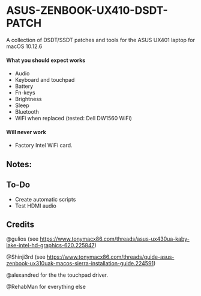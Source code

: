 # ASUS-ZENBOOK-UX410-DSDT-PATCH
A collection of DSDT/SSDT patches and tools for the ASUS UX401 laptop for macOS 10.12.6

#### What you should expect works

* Audio
* Keyboard and touchpad
* Battery
* Fn-keys
* Brightness
* Sleep
* Bluetooth
* WiFi when replaced (tested: Dell DW1560 WiFi)

#### Will never work

* Factory Intel WiFi card.

## Notes:

## To-Do

* Create automatic scripts
* Test HDMI audio

## Credits

@gulios (see https://www.tonymacx86.com/threads/asus-ux430ua-kaby-lake-intel-hd-graphics-620.225847) 

@Shinji3rd (see https://www.tonymacx86.com/threads/guide-asus-zenbook-ux310uak-macos-sierra-installation-guide.224591)

@alexandred for the the touchpad driver.

@RehabMan for everything else